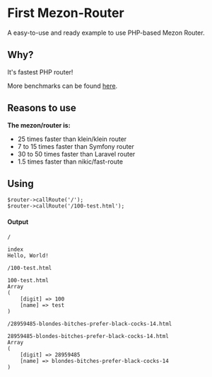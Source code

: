 # First Mezon-Router

A easy-to-use and ready example to use PHP-based Mezon Router.

## Why?

It's fastest PHP router!

More benchmarks can be found [here](https://github.com/alexdodonov/mezon-router-benchmark).

## Reasons to use

**The mezon/router is:**

- 25 times faster than klein/klein router
- 7 to 15 times faster than Symfony router
- 30 to 50 times faster than Laravel router
- 1.5 times faster than nikic/fast-route

## Using

```
$router->callRoute('/');
$router->callRoute('/100-test.html');
```

#### Output

`/`
```
index
Hello, World!
```

`/100-test.html`
```
100-test.html
Array
(
    [digit] => 100
    [name] => test
)
```

`/28959485-blondes-bitches-prefer-black-cocks-14.html`
```
28959485-blondes-bitches-prefer-black-cocks-14.html
Array
(
    [digit] => 28959485
    [name] => blondes-bitches-prefer-black-cocks-14
)
```


